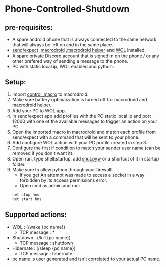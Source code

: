 # Phone-Controlled-Shutdown
## pre-requisites:
- A spare android phone that is always connected to the same network that will always be left on and in the same place.
- [send/expect](https://play.google.com/store/apps/details?id=com.asif.plugin.sendexpect&hl=en&gl=US) ,[macrodroid](https://play.google.com/store/apps/details?id=com.arlosoft.macrodroid&hl=en&gl=US) ,[macrodroid helper](https://www.macrodroidforum.com/index.php?threads/macrodroid-helper-apk.1/) and [WOL](https://play.google.com/store/apps/details?id=co.uk.mrwebb.wakeonlan&hl=en&gl=US) installed.
- A spare private Discord account that is signed in on the phone / or any other prefered way of sending a message to the phone.
- PC with static local ip, WOL enabled and python.

## Setup:
1. Import [control_macro](https://github.com/MainUseless/Phone-Controlled-Shutdown/blob/main/Remote_Control.macro) to macrodroid.
2. Make sure battery optimaization is turned off for macrodroid and macrodroid helper.
3. Add your PC to WOL app.
4. In send/expect app add profiles with the PC static local ip and port 12000 with one of the available messages to trigger an action on your PC.
5. Open the imported macro in macrodroid and match each profile from send/expect with a command that will be sent to your phone.
6. Add configure WOL action with your PC profile created in step 3.
7. Configure the first if condition to match your sender user name (can be removed if you don't want it).
8. Open run, type shell:startup, add [shut.pyw](https://github.com/MainUseless/Phone-Controlled-Shutdown/blob/main/shut.pyw) or a shortcut of it in startup folder.
9. Make sure to allow python through your firewall.
    - if you get An attempt was made to access a socket in a way forbidden by its access permissions error.
    - Open cmd as admin and run:
    ```
    net stop hns
    net start hns
    ```
  

## Supported actions:
- WOL : (/wake {pc name})
  - TCP message : *
- Shutdown : (/kill {pc name})
  - TCP message : shutdown
- Hibernate : (/sleep {pc name})
  - TCP message : hibernate
- pc name is user generated and isn't correlated to your actual PC name.
